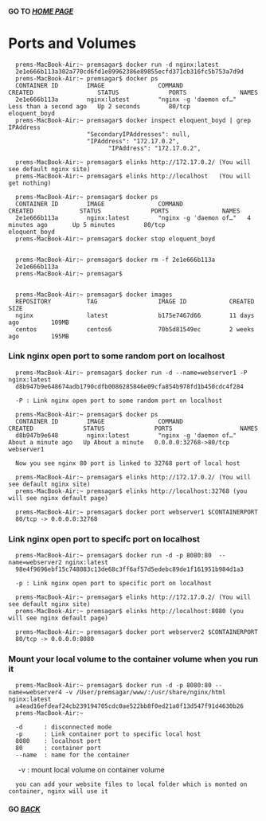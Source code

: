 #### GO TO *[HOME PAGE](index.md)*

# Ports and Volumes


      prems-MacBook-Air:~ premsagar$ docker run -d nginx:latest
      2e1e666b113a302a770cd6fd1e89962386e89855ecfd371cb316fc5b753a7d9d
      prems-MacBook-Air:~ premsagar$ docker ps
      CONTAINER ID        IMAGE               COMMAND                  CREATED                  STATUS              PORTS               NAMES
      2e1e666b113a        nginx:latest        "nginx -g 'daemon of…"   Less than a second ago   Up 2 seconds        80/tcp              eloquent_boyd
      prems-MacBook-Air:~ premsagar$ docker inspect eloquent_boyd | grep IPAddress
                          "SecondaryIPAddresses": null,
                          "IPAddress": "172.17.0.2",
                                "IPAddress": "172.17.0.2",
      
      prems-MacBook-Air:~ premsagar$ elinks http://172.17.0.2/ (You will see default nginx site)
      prems-MacBook-Air:~ premsagar$ elinks http://localhost   (You will get nothing)
      
      prems-MacBook-Air:~ premsagar$ docker ps
      CONTAINER ID        IMAGE               COMMAND                  CREATED             STATUS              PORTS               NAMES
      2e1e666b113a        nginx:latest        "nginx -g 'daemon of…"   4 minutes ago       Up 5 minutes        80/tcp              eloquent_boyd
      prems-MacBook-Air:~ premsagar$ docker stop eloquent_boyd
      
      
      prems-MacBook-Air:~ premsagar$ docker rm -f 2e1e666b113a
      2e1e666b113a
      prems-MacBook-Air:~ premsagar$
      
      
      prems-MacBook-Air:~ premsagar$ docker images
      REPOSITORY          TAG                 IMAGE ID            CREATED             SIZE
      nginx               latest              b175e7467d66        11 days ago         109MB
      centos              centos6             70b5d81549ec        2 weeks ago         195MB
      


###   Link nginx open port to some random port on localhost       
      
      prems-MacBook-Air:~ premsagar$ docker run -d --name=webserver1 -P nginx:latest
      d8b947b9e648674adb1790cdfb0086285846e09cfa854b978fd1b450cdc4f284
      
      -P : Link nginx open port to some random port on localhost 
      
      prems-MacBook-Air:~ premsagar$ docker ps
      CONTAINER ID        IMAGE               COMMAND                  CREATED              STATUS              PORTS                   NAMES
      d8b947b9e648        nginx:latest        "nginx -g 'daemon of…"   About a minute ago   Up About a minute   0.0.0.0:32768->80/tcp   webserver1
      
      Now you see nginx 80 port is linked to 32768 port of local host
       
      prems-MacBook-Air:~ premsagar$ elinks http://172.17.0.2/ (You will see default nginx site)
      prems-MacBook-Air:~ premsagar$ elinks http://localhost:32768 (you will see nginx default page)
      
      prems-MacBook-Air:~ premsagar$ docker port webserver1 $CONTAINERPORT
      80/tcp -> 0.0.0.0:32768
      


###   Link nginx open port to specifc port on localhost

      prems-MacBook-Air:~ premsagar$ docker run -d -p 8080:80  --name=webserver2 nginx:latest
      98e4f9696ebf15c748083c13de68c3ff6af57d5edebc89de1f161951b984d1a3
      
      -p : Link nginx open port to specific port on localhost

      prems-MacBook-Air:~ premsagar$ elinks http://172.17.0.2/ (You will see default nginx site)
      prems-MacBook-Air:~ premsagar$ elinks http://localhost:8080 (you will see nginx default page)
      
      prems-MacBook-Air:~ premsagar$ docker port webserver2 $CONTAINERPORT
      80/tcp -> 0.0.0.0:8080
      
###   Mount your local volume to the container volume when you run it

      prems-MacBook-Air:~ premsagar$ docker run -d -p 8080:80 --name=webserver4 -v /User/premsagar/www/:/usr/share/nginx/html  nginx:latest 
      a4ead16efdeaf24cb239194705cdc0ae522bb8f0ed21a0f13d547f91d4630b26
      prems-MacBook-Air:~
      
      -d      : disconnected mode
      -p      : Link container port to specific local host
      8080    : localhost port
      80      : container port 
      --name  : name for the container 
      -v      : mount local volume on container volume 
      
      
      you can add your website files to local folder which is monted on container, nginx will use it


#### GO *[BACK](index.md)*      
      
